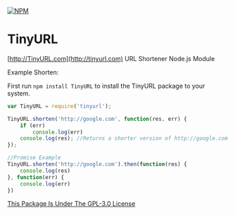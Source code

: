 [![NPM](https://nodei.co/npm/tinyurl.png?downloads=true&stars=true)](https://npmjs.com/package/tinyurl/)

# TinyURL
[http://TinyURL.com](http://tinyurl.com) URL Shortener Node.js Module

Example Shorten:

First run ```npm install TinyURL``` to install the TinyURL package to your system.

```javascript
var TinyURL = require('tinyurl');

TinyURL.shorten('http://google.com', function(res, err) {
    if (err)
        console.log(err)
	console.log(res); //Returns a shorter version of http://google.com - http://tinyurl.com/2tx
});

//Promise Example
TinyURL.shorten('http://google.com').then(function(res) {
    console.log(res)
}, function(err) {
    console.log(err)
})
```

[This Package Is Under The GPL-3.0 License](https://raw.githubusercontent.com/AlphaT3ch/TinyURL/master/LICENSE.txt)
